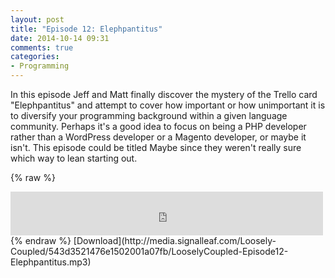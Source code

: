 ```yaml
---
layout: post
title: "Episode 12: Elephpantitus"
date: 2014-10-14 09:31
comments: true
categories: 
- Programming
---
```

In this episode Jeff and Matt finally discover the mystery of the Trello card "Elephpantitus" and attempt to cover how important or how unimportant it is to diversify your programming background within a given language community. Perhaps it's a good idea to focus on being a PHP developer rather than a WordPress developer or a Magento developer, or maybe it isn't. This episode could be titled Maybe since they weren't really sure which way to lean starting out. 

{% raw %}
<iframe src="https://media.signalleaf.com/player/Loosely-Coupled/543d3521476e1502001a07fb/" width="500" height="70" frameborder="0"></iframe>
{% endraw %}
[Download](http://media.signalleaf.com/Loosely-Coupled/543d3521476e1502001a07fb/LooselyCoupled-Episode12-Elephpantitus.mp3)
